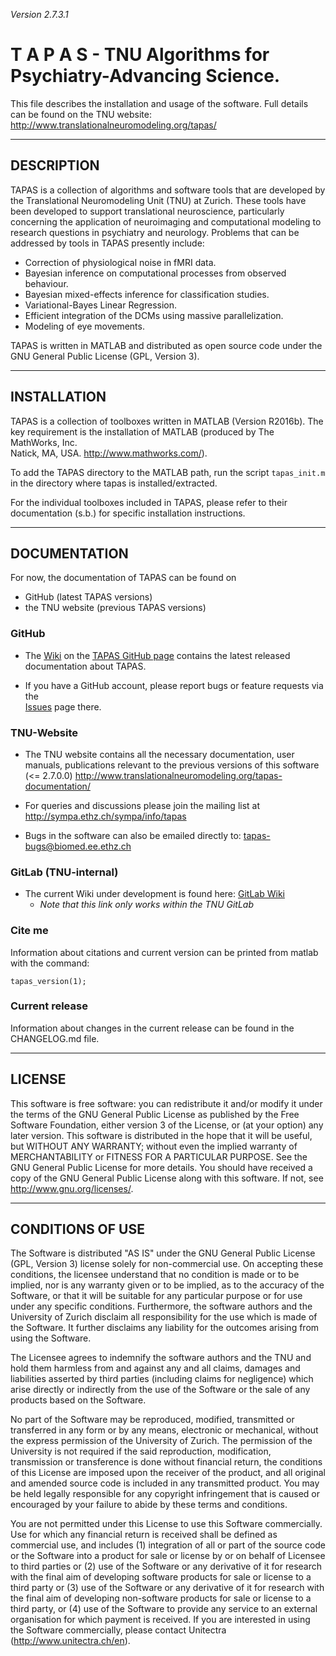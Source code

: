 *Version 2.7.3.1*

T  A  P  A  S - TNU Algorithms for Psychiatry-Advancing Science.
========================================================================

This file describes the installation and usage of the software.
Full details can be found on the TNU website:
                 http://www.translationalneuromodeling.org/tapas/

-----------
DESCRIPTION
-----------

TAPAS is a collection of algorithms and software tools that are 
developed by the Translational Neuromodeling Unit (TNU) at Zurich. 
These tools have been developed to support translational neuroscience, 
particularly concerning the application of neuroimaging and 
computational modeling to research questions in psychiatry and 
neurology. Problems that can be addressed by tools in TAPAS presently include:

- Correction of physiological noise in fMRI data.
- Bayesian inference on computational processes from observed behaviour.
- Bayesian mixed-effects inference for classification studies.
- Variational-Bayes Linear Regression.
- Efficient integration of the DCMs using massive parallelization.
- Modeling of eye movements.

TAPAS is written in MATLAB and distributed as open source code under 
the GNU General Public License (GPL, Version 3).

------------
INSTALLATION                                                        
------------

TAPAS is a collection of toolboxes written in MATLAB (Version R2016b). The key 
requirement is the installation of MATLAB (produced by The MathWorks, Inc.  
Natick, MA, USA. http://www.mathworks.com/).

To add the TAPAS directory to the MATLAB path, run the script `tapas_init.m` in 
the directory where tapas is installed/extracted. 

For the individual toolboxes included in TAPAS, please refer to their 
documentation (s.b.) for specific installation instructions.

-------------
DOCUMENTATION
-------------

For now, the documentation of TAPAS can be found on 
- GitHub (latest TAPAS versions)
- the TNU website (previous TAPAS versions)

### GitHub ###
- The [Wiki](https://github.com/translationalneuromodeling/tapas/wiki) on the 
  [TAPAS GitHub page](https://github.com/translationalneuromodeling/tapas) contains 
  the latest released documentation about TAPAS. 

- If you have a GitHub account, please report bugs or feature requests via the  
  [Issues](https://github.com/translationalneuromodeling/tapas/issues) page there.

### TNU-Website ###
- The TNU website contains all the necessary documentation, user manuals,
  publications relevant to the previous versions of this software (<= 2.7.0.0)
           http://www.translationalneuromodeling.org/tapas-documentation/

- For queries and discussions please join the mailing list at
  http://sympa.ethz.ch/sympa/info/tapas 
- Bugs in the software can also be emailed directly to: [tapas-bugs@biomed.ee.ethz.ch](mailto:tapas-bugs@biomed.ee.ethz.ch)

### GitLab (TNU-internal) ###
- The current Wiki under development is found here: [GitLab Wiki](/../wikis/home)
    - *Note that this link only works within the TNU GitLab*

### Cite me ###

Information about citations and current version can be printed from matlab with
the command: 

~~~
tapas_version(1);
~~~

### Current release ###

Information about changes in the current release can be found in the CHANGELOG.md
file.

-------
LICENSE                            
-------


This software is free software: you can redistribute it and/or modify it under the terms of the GNU General Public License as published by the Free Software Foundation, either version 3 of the License, or (at your option) any later version. This software is distributed in the hope that it will be useful, but WITHOUT ANY WARRANTY; without even the implied warranty of MERCHANTABILITY or FITNESS FOR A PARTICULAR PURPOSE. See the GNU General Public License for more details. You should have received a copy of the GNU General Public License along with this software. If not, see http://www.gnu.org/licenses/.


------------------
CONDITIONS OF USE
------------------

The Software is distributed "AS IS" under the GNU General Public License (GPL, Version 3) license solely for non-commercial use.  On accepting these conditions, the licensee understand that no condition is made or to be implied, nor is any warranty given or to be implied, as to the accuracy of the Software, or that it will be suitable for any particular purpose or for use under any specific conditions. Furthermore, the software authors and the University of Zurich disclaim all responsibility for the use which is made of the Software. It further disclaims any liability for the outcomes arising from using the Software.

The Licensee agrees to indemnify the software authors and the TNU and hold them harmless from and against any and all claims, damages and liabilities asserted by third parties (including claims for negligence) which arise directly or indirectly from the use of the Software or the sale of any products based on the Software.

No part of the Software may be reproduced, modified, transmitted or transferred in any form or by any means, electronic or mechanical, without the express permission of the University of Zurich. The permission of the University is not required if the said reproduction, modification, transmission or transference is done without financial return, the conditions of this License are imposed upon the receiver of the product, and all original and amended source code is included in any transmitted product. You may be held legally responsible for any copyright infringement that is caused or encouraged by your failure to abide by these terms and conditions.

You are not permitted under this License to use this Software commercially. Use for which any financial return is received shall be defined as commercial use, and includes (1) integration of all or part of the source code or the Software into a product for sale or license by or on behalf of Licensee to third parties or (2) use of the Software or any derivative of it for research with the final aim of developing software products for sale or license to a third party or (3) use of the Software or any derivative of it for research with the final aim of developing non-software products for sale or license to a third party, or (4) use of the Software to provide any service to an external organisation for which payment is received. If you are interested in using the Software commercially, please contact Unitectra (http://www.unitectra.ch/en).


